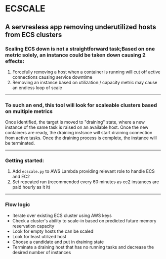 # EC*S*CALE 
## A servresless app removing underutilized hosts from ECS clusters

### Scaling ECS down is not a straightforward task;Based on one metric solely, an instance could be taken down causing 2 effects:
 1. Forcefully removing a host when a container is running will cut off active connections causing service downtime
 2. Removing an instance based on utilization / capacity metric may cause an endless loop of scale

----

### To such an end, this tool will look for scaleable clusters based on multiple metrics
Once identified, the target is moved to "draining" state, where a new instance of the same task is raised on an available host. Once the new containers are ready, the draining instsnce will start draining connection from active tasks.
Once the draining process is complete, the instance will be terminated.

____

### Getting started:
1. Add `ecscale.py` to AWS Lambda providing relevant role to handle ECS and EC2
2. Set repeated run (recommended every 60 minutes as ec2 instances are paid hourly as it it)

____

### Flow logic
* Iterate over existing ECS cluster using AWS keys
* Check a cluster's ability to scale-in based on predicted future memory reservation capacity
* Look for empty hosts the can be scaled
* Look for least utilized host
* Choose a candidate and put in draining state
* Terminate a draining host that has no running tasks and decrease the desired number of instances